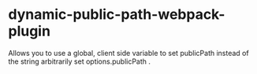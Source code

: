 # dynamic-public-path-webpack-plugin
Allows you to use a global, client side variable to set publicPath instead of the string arbitrarily set options.publicPath .
